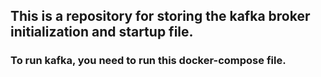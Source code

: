 ## This is a repository for storing the kafka broker initialization and startup file.

### To run kafka, you need to run this docker-compose file.
